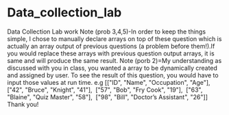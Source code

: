 # Data_collection_lab
 Data Collection Lab work
 Note (prob 3,4,5)-In order to keep the things simple, I chose to manually declare arrays on top of these question which is actually an array output of previous questions (a problem before them!).If you would replace these arrays with previous question output arrays, it is same and will produce the same result.
Note (porb 2)=My understanding as discussed with you in class, you wanted a array to be dynamically created and assigned by user.
To see the result of this question, you would have to input those values at run time.
e.g [["ID", "Name", "Occupation", "Age"],  ["42", "Bruce", "Knight", "41"],  ["57", "Bob", "Fry Cook", "19"],  ["63", "Blaine", "Quiz Master", "58"],  ["98", "Bill", "Doctor’s Assistant", "26"]]
Thank you!
